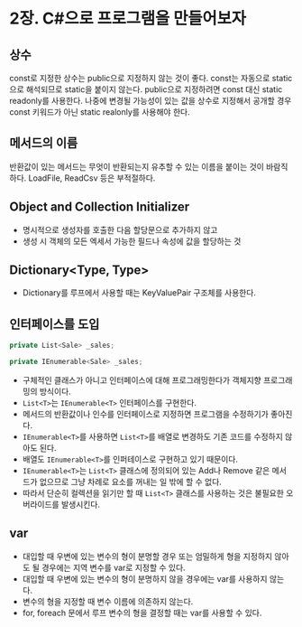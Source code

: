 # 2장. C#으로 프로그램을 만들어보자

## 상수

const로 지정한 상수는 public으로 지정하지 않는 것이 좋다.
const는 자동으로 static으로 해석되므로 static을 붙이지 않는다.
public으로 지정하려면 const 대신 static readonly를 사용한다.
나중에 변경될 가능성이 있는 값을 상수로 지정해서 공개할 경우 const 키워드가 아닌 static realonly를 사용해야 한다.

## 메서드의 이름

반환값이 있는 메서드는 무엇이 반환되는지 유추할 수 있는 이름을 붙이는 것이 바람직하다.
LoadFile, ReadCsv 등은 부적절하다.

## Object and Collection Initializer

* 명시적으로 생성자를 호출한 다음 할당문으로 추가하지 않고
* 생성 시 객체의 모든 엑세서 가능한 필드나 속성에 값을 할당하는 것

## Dictionary<Type, Type>

* Dictionary를 루프에서 사용할 때는 KeyValuePair 구조체를 사용한다.

## 인터페이스를 도입

```cs
private List<Sale> _sales;

private IEnumerable<Sale> _sales;
```

* 구체적인 클래스가 아니고 인터페이스에 대해 프로그래밍한다가 객체지향 프로그래밍의 방식이다.
* `List<T>`는 `IEnumerable<T>` 인터페이스를 구현한다.
* 메서드의 반환값이나 인수를 인터페이스로 지정하면 프로그램을 수정하기가 좋아진다.
* `IEnumerable<T>`를 사용하면 `List<T>`를 배열로 변경하도 기존 코드를 수정하지 않아도 된다.
* 배열도 `IEnumerable<T>`를 인퍼테이스로 구현하고 있기 때문이다.
* `IEnumerable<T>`는 `List<T>` 클래스에 정의되어 있는 Add나 Remove 같은 메서드가 없으므로 그냥 차례로 요소를 꺼내는 일 밖에 할 수 없다.
* 따라서 단순히 컬렉션을 읽기만 할 때 `List<T>` 클래스를 사용하는 것은 불필요한 오버라이드를 발생시킨다.

## var

* 대입할 때 우변에 있는 변수의 형이 분명할 경우 또는 엄밀하게 형을 지정하지 않아도 될 경우에는 지역 변수를 var로 지정할 수 있다.
* 대입할 때 우변에 있는 변수의 형이 분명하지 않을 경우에는 var를 사용하지 않는다.
* 변수의 형을 지정할 때 변수 이름에 의존하지 않는다.
* for, foreach 문에서 루프 변수의 형을 결정할 때는 var를 사용할 수 있다.
